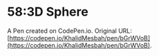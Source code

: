 # 58:3D Sphere

A Pen created on CodePen.io. Original URL: [https://codepen.io/KhalidMesbah/pen/bGrWVoB](https://codepen.io/KhalidMesbah/pen/bGrWVoB).


